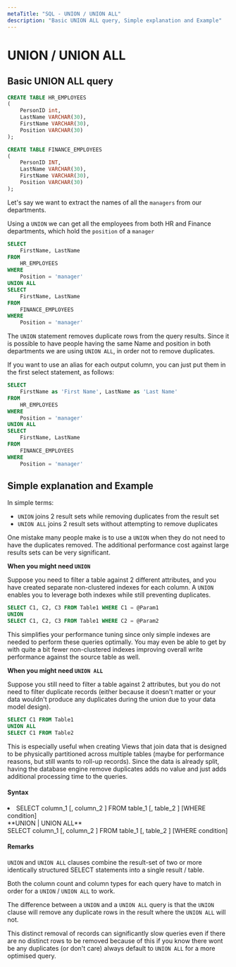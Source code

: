 ```yaml
---
metaTitle: "SQL - UNION / UNION ALL"
description: "Basic UNION ALL query, Simple explanation and Example"
---
```


# UNION / UNION ALL




## Basic UNION ALL query


```sql
CREATE TABLE HR_EMPLOYEES
(
    PersonID int,
    LastName VARCHAR(30),
    FirstName VARCHAR(30),
    Position VARCHAR(30)
);

CREATE TABLE FINANCE_EMPLOYEES
(
    PersonID INT,
    LastName VARCHAR(30),
    FirstName VARCHAR(30),
    Position VARCHAR(30)
);

```

Let's say we want to extract the names of all the `managers` from our departments.

Using a `UNION` we can get all the employees from both HR and Finance departments, which hold the `position` of a `manager`

```sql
SELECT 
    FirstName, LastName   
FROM 
    HR_EMPLOYEES  
WHERE 
    Position = 'manager'  
UNION ALL  
SELECT 
    FirstName, LastName  
FROM 
    FINANCE_EMPLOYEES  
WHERE 
    Position = 'manager'  

```

The `UNION` statement removes duplicate rows from the query results. Since it is possible to have people having the same Name and position in both departments we are using `UNION ALL`, in order not to remove duplicates.

If you want to use an alias for each output column, you can just put them in the first select statement, as follows:

```sql
SELECT 
    FirstName as 'First Name', LastName as 'Last Name'
FROM 
    HR_EMPLOYEES  
WHERE 
    Position = 'manager'  
UNION ALL  
SELECT 
    FirstName, LastName  
FROM 
    FINANCE_EMPLOYEES  
WHERE 
    Position = 'manager'  

```



## Simple explanation and Example


In simple terms:

- `UNION` joins 2 result sets while removing duplicates from the result set
- `UNION ALL` joins 2 result sets without attempting to remove duplicates

> 
One mistake many people make is to use a `UNION` when they do not need to have the duplicates removed. The additional performance cost against large results sets can be very significant.


**When you might need `UNION`**

Suppose you need to filter a table against 2 different attributes, and you have created separate non-clustered indexes for each column. A `UNION` enables you to leverage both indexes while still preventing duplicates.

```sql
SELECT C1, C2, C3 FROM Table1 WHERE C1 = @Param1
UNION
SELECT C1, C2, C3 FROM Table1 WHERE C2 = @Param2

```

This simplifies your performance tuning since only simple indexes are needed to perform these queries optimally. You may even be able to get by with quite a bit fewer non-clustered indexes improving overall write performance against the source table as well.

**When you might need `UNION ALL`**

Suppose you still need to filter a table against 2 attributes, but you do not need to filter duplicate records (either because it doesn't matter or your data wouldn't produce any duplicates during the union due to your data model design).

```sql
SELECT C1 FROM Table1
UNION ALL
SELECT C1 FROM Table2

```

This is especially useful when creating Views that join data that is designed to be physically partitioned across multiple tables (maybe for performance reasons, but still wants to roll-up records). Since the data is already split, having the database engine remove duplicates adds no value and just adds additional processing time to the queries.



#### Syntax


<li>SELECT column_1 [, column_2 ] FROM table_1 [, table_2 ] [WHERE condition]<br />
**UNION | UNION ALL**<br />
SELECT column_1 [, column_2 ] FROM table_1 [, table_2 ] [WHERE condition]</li>



#### Remarks


`UNION` and `UNION ALL` clauses combine the result-set of two or more identically structured SELECT statements into a single result / table.

Both the column count and column types for each query have to match in order for a `UNION` / `UNION ALL` to work.

The difference between a `UNION` and a `UNION ALL` query is that the `UNION` clause will remove any duplicate rows in the result where the `UNION ALL` will not.

This distinct removal of records can significantly slow queries even if there are no distinct rows to be removed because of this if you know there wont be any duplicates (or don't care) always default to `UNION ALL` for a more optimised query.

